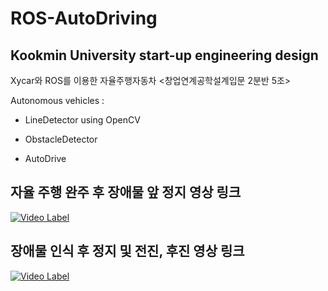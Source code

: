 # ROS-AutoDriving

## Kookmin University start-up engineering design

Xycar와 ROS를 이용한 자율주행자동차
<창업연계공학설계입문 2분반 5조>


Autonomous vehicles :

- LineDetector using OpenCV

- ObstacleDetector

- AutoDrive

## 자율 주행 완주 후 장애물 앞 정지 영상 링크
[![Video Label](http://img.youtube.com/vi/JnRaTO2-fpo/0.jpg)](https://youtu.be/JnRaTO2-fpo)

## 장애물 인식 후 정지 및 전진, 후진 영상 링크
[![Video Label](https://img.youtube.com/vi/PnGc0I-nOdQ/0.jpg)](https://youtu.be/PnGc0I-nOdQ)
